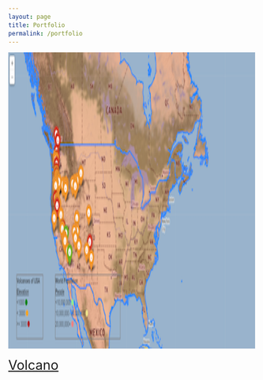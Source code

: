 ```yaml
---
layout: page
title: Portfolio
permalink: /portfolio
---
```

<img src="image.png" style="width:500px;height:600px;">

<a href="https://github.com/Shreya-Boyapati/Volcano" style="font-size:20pt">Volcano</a>